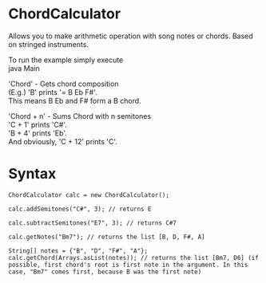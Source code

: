 # ChordCalculator
Allows you to make arithmetic operation with song notes or chords. Based on stringed instruments.

To run the example simply execute  
java Main

'Chord' - Gets chord composition  
(E.g.) 'B' prints '= B Eb F#'.  
This means B Eb and F# form a B chord.

'Chord + n' - Sums Chord with n semitones  
'C + 1' prints 'C#'.  
'B + 4' prints 'Eb'.  
And obviously, 'C + 12' prints 'C'.

# Syntax

```
ChordCalculator calc = new ChordCalculator();  

calc.addSemitones("C#", 3); // returns E  

calc.subtractSemitones("E7", 3); // returns C#7  

calc.getNotes("Bm7"); // returns the list [B, D, F#, A]

String[] notes = {"B", "D", "F#", "A"};  
calc.getChord(Arrays.asList(notes)); // returns the list [Bm7, D6] (if possible, first chord's root is first note in the argument. In this case, "Bm7" comes first, because B was the first note)
```
